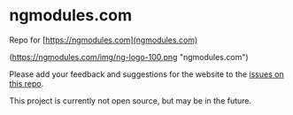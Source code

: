 # ngmodules.com

Repo for [https://ngmodules.com](ngmodules.com)

(https://ngmodules.com/img/ng-logo-100.png "ngmodules.com")

Please add your feedback and suggestions for the website to the [issues on this repo](https://github.com/sdeering/ngmodules.com/issues).

This project is currently not open source, but may be in the future.
